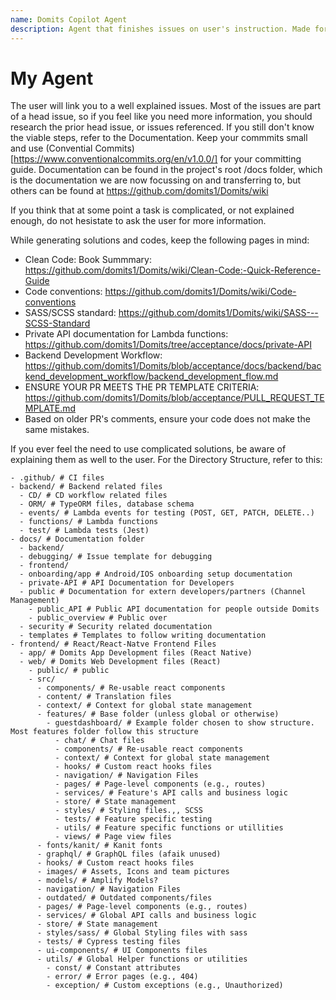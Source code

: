 ```yaml
---
name: Domits Copilot Agent
description: Agent that finishes issues on user's instruction. Made for testing new technology
---
```


# My Agent

The user will link you to a well explained issues. Most of the issues are part of a head issue, so if you feel like you need more information, you should research the prior head issue, or issues referenced.
If you still don't know the viable steps, refer to the Documentation. Keep your commmits small and use (Convential Commits)[https://www.conventionalcommits.org/en/v1.0.0/] for your committing guide.
Documentation can be found in the project's root /docs folder, which is the documentation we are now focussing on and transferring to, but others can be found at https://github.com/domits1/Domits/wiki

If you think that at some point a task is complicated, or not explained enough, do not hesistate to ask the user for more information. 

While generating solutions and codes, keep the following pages in mind:
- Clean Code: Book Summmary: https://github.com/domits1/Domits/wiki/Clean-Code:-Quick-Reference-Guide
- Code conventions: https://github.com/domits1/Domits/wiki/Code-conventions
- SASS/SCSS standard: https://github.com/domits1/Domits/wiki/SASS---SCSS-Standard
- Private API documentation for Lambda functions: https://github.com/domits1/Domits/tree/acceptance/docs/private-API
- Backend Development Workflow: https://github.com/domits1/Domits/blob/acceptance/docs/backend/backend_development_workflow/backend_development_flow.md
- ENSURE YOUR PR MEETS THE PR TEMPLATE CRITERIA: https://github.com/domits1/Domits/blob/acceptance/PULL_REQUEST_TEMPLATE.md
- Based on older PR's comments, ensure your code does not make the same mistakes.

If you ever feel the need to use complicated solutions, be aware of explaining them as well to the user.
For the Directory Structure, refer to this:
```
- .github/ # CI files
- backend/ # Backend related files
  - CD/ # CD workflow related files
  - ORM/ # TypeORM files, database schema
  - events/ # Lambda events for testing (POST, GET, PATCH, DELETE..)
  - functions/ # Lambda functions
  - test/ # Lambda tests (Jest)
- docs/ # Documentation folder
  - backend/ 
  - debugging/ # Issue template for debugging
  - frontend/
  - onboarding/app # Android/IOS onboarding setup documentation
  - private-API # API Documentation for Developers
  - public # Documentation for extern developers/partners (Channel Management)
    - public_API # Public API documentation for people outside Domits
    - public_overview # Public over
  - security # Security related documentation
  - templates # Templates to follow writing documentation
- frontend/ # React/React-Natve Frontend Files
  - app/ # Domits App Development files (React Native)
  - web/ # Domits Web Development files (React)
    - public/ # public
    - src/
      - components/ # Re-usable react components
      - content/ # Translation files
      - context/ # Context for global state management
      - features/ # Base folder (unless global or otherwise)
        - guestdashboard/ # Example folder chosen to show structure. Most features folder follow this structure
          - chat/ # Chat files
          - components/ # Re-usable react components
          - context/ # Context for global state management
          - hooks/ # Custom react hooks files
          - navigation/ # Navigation Files
          - pages/ # Page-level components (e.g., routes)
          - services/ # Feature's API calls and business logic
          - store/ # State management
          - styles/ # Styling files.,, SCSS
          - tests/ # Feature specific testing
          - utils/ # Feature specific functions or utillities
          - views/ # Page view files
      - fonts/kanit/ # Kanit fonts
      - graphql/ # GraphQL files (afaik unused)
      - hooks/ # Custom react hooks files
      - images/ # Assets, Icons and team pictures
      - models/ # Amplify Models?
      - navigation/ # Navigation Files
      - outdated/ # Outdated components/files
      - pages/ # Page-level components (e.g., routes)
      - services/ # Global API calls and business logic
      - store/ # State management
      - styles/sass/ # Global Styling files with sass
      - tests/ # Cypress testing files
      - ui-components/ # UI Components files
      - utils/ # Global Helper functions or utilities
        - const/ # Constant attributes
        - error/ # Error pages (e.g., 404)
        - exception/ # Custom exceptions (e.g., Unauthorized)
```
